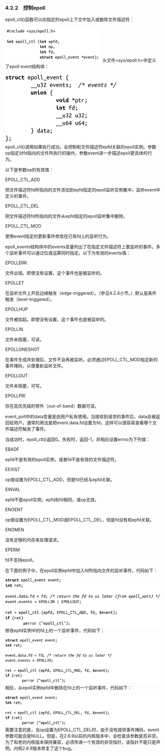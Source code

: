 ### 4.2.2　控制epoll

epoll_ctl()函数可以向指定的epoll上下文中加入或删除文件描述符：



![145.png](../images/145.png)
头文件<sys/epoll.h>中定义了epoll event结构体：



![146.png](../images/146.png)
epoll_ctl()调用如果执行成功，会控制和文件描述符epfd关联的epoll实例。参数op指定对fd指向的文件所执行的操作。参数event进一步描述epoll更具体的行为。

以下是参数op的有效值：

EPOLL_CTL_ADD

把文件描述符fd所指向的文件添加到epfd指定的epoll监听实例集中，监听event中定义的事件。

EPOLL_CTL_DEL

把文件描述符fd所指向的文件从epfd指定的epoll监听集中删除。

EPOLL_CTL_MOD

使用event指定的更新事件修改在已有fd上的监听行为。

epoll_events结构体中的events变量列出了在指定文件描述符上要监听的事件。多个监听事件可以通过位或运算同时指定。以下为有效的events值：

EPOLLERR

文件出错。即使没有设置，这个事件也是被监听的。

EPOLLET

在监听文件上开启边缘触发（edge-triggered）。（参见4.2.4小节。）默认是条件触发（level-triggered）。

EPOLLHUP

文件被挂起。即使没有设置，这个事件也是被监听的。

EPOLLIN

文件未阻塞，可读。

EPOLLONESHOT

在事件生成并处理后，文件不会再被监听。必须通过EPOLL_CTL_MOD指定新的事件掩码，以便重新监听文件。

EPOLLOUT

文件未阻塞，可写。

EPOLLPRI

存在高优先级的带外（out-of-band）数据可读。

event_poll中的data变量是由用户私有使用。当接收到请求的事件后，data会被返回给用户。通常的用法是把event.data.fd设置为fd，这样可以很容易查看哪个文件描述符触发了事件。

当成功时，epoll_ctl()返回0。失败时，返回-1，并相应设置errno为下列值：

EBADF

epfd不是有效的epoll实例，或者fd不是有效的文件描述符。

EEXIST

op值设置为EPOLL_CTL_ADD，但是fd已经与epfd关联。

EINVAL

epfd不是epoll实例，epfd和fd相同，或op无效。

ENOENT

op值设置为EPOLL_CTL_MOD或EPOLL_CTL_DEL，但是fd没有和epfd关联。

ENOMEN

没有足够的内存来处理请求。

EPERM

fd不支持epoll。

在下面的例子中，在epoll实例epfd中加入fd所指向文件的监听事件，代码如下：



![147.png](../images/147.png)
修改epfd实例中的fd上的一个监听事件，代码如下：



![148.png](../images/148.png)
相反，从epoll实例epfd中删除在fd上的一个监听事件，代码如下：



![149.png](../images/149.png)
需要注意的是，当op设置为EPOLL_CTL_DEL时，由于没有提供事件掩码，event参数可能会是NULL。但是，在2.6.9以前的内核版本中，会检查该参数是否非空。为了和老的内核版本保持兼容，必须传递一个有效的非空指针，该指针不能只是声明。内核2.6.9版本修复了这个bug。

